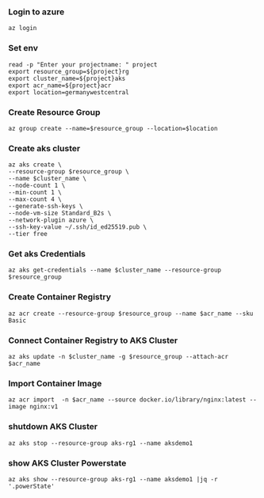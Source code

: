 ### Login to azure
    az login

### Set env
    read -p "Enter your projectname: " project
    export resource_group=${project}rg
    export cluster_name=${project}aks
    export acr_name=${project}acr
    export location=germanywestcentral

### Create Resource Group
    az group create --name=$resource_group --location=$location

### Create aks cluster

    az aks create \
    --resource-group $resource_group \
    --name $cluster_name \
    --node-count 1 \
    --min-count 1 \
    --max-count 4 \
    --generate-ssh-keys \
    --node-vm-size Standard_B2s \
    --network-plugin azure \
    --ssh-key-value ~/.ssh/id_ed25519.pub \
    --tier free

### Get aks Credentials
    az aks get-credentials --name $cluster_name --resource-group $resource_group

### Create Container Registry
    az acr create --resource-group $resource_group --name $acr_name --sku Basic

### Connect Container Registry to AKS Cluster
    az aks update -n $cluster_name -g $resource_group --attach-acr $acr_name

### Import Container Image
    az acr import  -n $acr_name --source docker.io/library/nginx:latest --image nginx:v1

### shutdown AKS Cluster
    az aks stop --resource-group aks-rg1 --name aksdemo1

### show AKS Cluster Powerstate
    az aks show --resource-group aks-rg1 --name aksdemo1 |jq -r '.powerState'
